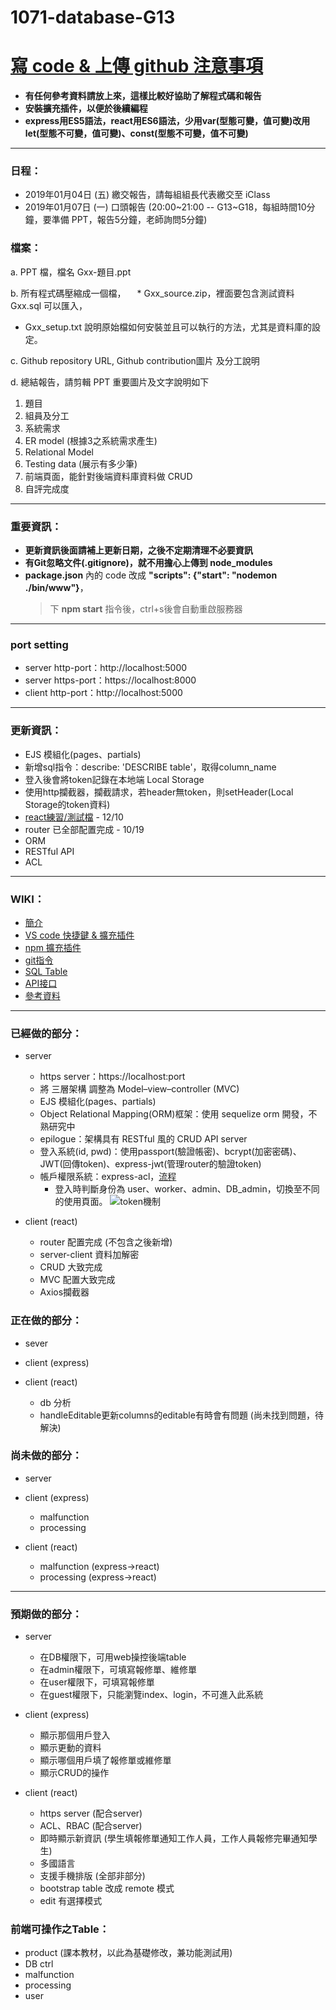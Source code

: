# 1071-database-G13
# [寫 code & 上傳 github 注意事項](https://github.com/toumei/1071-database-G13/wiki/Advance-preparation)
* **有任何參考資料請放上來，這樣比較好協助了解程式碼和報告**
* **安裝擴充插件，以便於後續編程**
* **express用ES5語法，react用ES6語法，少用var(型態可變，值可變)改用let(型態不可變，值可變)、const(型態不可變，值不可變)**
---
### 日程：
* 2019年01月04日 (五) 繳交報告，請每組組長代表繳交至 iClass
* 2019年01月07日 (一) 口頭報告 (20:00~21:00 -- G13~G18，每組時間10分鐘，要準備 PPT，報告5分鐘，老師詢問5分鐘)
### 檔案：
a. PPT 檔，檔名 Gxx-題目.ppt

b. 所有程式碼壓縮成一個檔，
　* Gxx_source.zip，裡面要包含測試資料 Gxx.sql 可以匯入，
  * Gxx_setup.txt 說明原始檔如何安裝並且可以執行的方法，尤其是資料庫的設定。

c. Github repository URL, Github contribution圖片 及分工說明

d. 總結報告，請剪輯 PPT 重要圖片及文字說明如下

1. 題目
2. 組員及分工
3. 系統需求
4. ER model (根據3之系統需求產生)
5. Relational Model
6. Testing data (展示有多少筆)
7. 前端頁面，能針對後端資料庫資料做 CRUD
8. 自評完成度
---
### 重要資訊：
* **更新資訊後面請補上更新日期，之後不定期清理不必要資訊**
* **有Git忽略文件(.gitignore)，就不用擔心上傳到 node_modules**
* **package.json** 內的 code 改成 **"scripts": {"start": "nodemon ./bin/www"}**，
  > 下 **npm start** 指令後，ctrl+s後會自動重啟服務器
---
### port setting
* server http-port：http://localhost:5000
* server https-port：https://localhost:8000
* client http-port：http://localhost:5000
---
### 更新資訊：
* EJS 模組化(pages、partials)
* 新增sql指令：describe: 'DESCRIBE table'，取得column_name
* 登入後會將token記錄在本地端 Local Storage
* 使用http攔截器，攔截請求，若header無token，則setHeader(Local Storage的token資料)
* [react練習/測試檔](https://github.com/toumei/107-01-database-4B/tree/master/example-create-react-app-express) - 12/10
* router 已全部配置完成 - 10/19
* ORM
* RESTful API
* ACL
---

### WIKI：
* [簡介](https://github.com/toumei/1071-database-G13/wiki/Home)
* [VS code 快捷鍵 & 擴充插件](https://github.com/toumei/1071-database-G13/wiki/VS-code)
* [npm 擴充插件](https://github.com/toumei/1071-database-G13/wiki/npm-Extensions)
* [git指令](https://github.com/toumei/1071-database-G13/wiki/git-command)
* [SQL Table](https://github.com/toumei/1071-database-G13/wiki/SQL-Table)
* [API接口](https://github.com/toumei/1071-database-G13/wiki/API-%E6%8E%A5%E5%8F%A3)
* [參考資料](https://github.com/toumei/1071-database-G13/wiki/Reference)
---

### 已經做的部分：
* server
  * https server：https://localhost:port
  * 將 三層架構 調整為 Model–view–controller (MVC)
  * EJS 模組化(pages、partials)
  * Object Relational Mapping(ORM)框架：使用 sequelize orm 開發，不熟研究中
  * epilogue：架構具有 RESTful 風的 CRUD API server
  * 登入系統(id, pwd)：使用passport(驗證帳密)、bcrypt(加密密碼)、JWT(回傳token)、express-jwt(管理router的驗證token)
  * 帳戶權限系統：express-acl，[流程](https://segmentfault.com/a/1190000004627946)
    * 登入時判斷身份為 user、worker、admin、DB_admin，切換至不同的使用頁面。
![token機制](https://cdn-images-1.medium.com/max/1334/1*7T41R0dSLEzssIXPHpvimQ.png)

* client (react)
  * router 配置完成 (不包含之後新增)
  * server-client 資料加解密
  * CRUD 大致完成
  * MVC 配置大致完成
  * Axios攔截器

### 正在做的部分：
* sever
  

* client (express)

* client (react)
  * db 分析
  * handleEditable更新columns的editable有時會有問題 (尚未找到問題，待解決)

### 尚未做的部分：
* server

* client (express)
  * malfunction
  * processing

* client (react)
  * malfunction (express->react)
  * processing (express->react)
---

### 預期做的部分：
* server
  * 在DB權限下，可用web操控後端table
  * 在admin權限下，可填寫報修單、維修單
  * 在user權限下，可填寫報修單
  * 在guest權限下，只能瀏覽index、login，不可進入此系統

* client (express)
  * 顯示那個用戶登入
  * 顯示更動的資料
  * 顯示哪個用戶填了報修單或維修單
  * 顯示CRUD的操作
 
* client (react)
  * https server (配合server)
  * ACL、RBAC (配合server)
  * 即時顯示新資訊 (學生填報修單通知工作人員，工作人員報修完畢通知學生)
  * 多國語言
  * 支援手機排版 (全部非部分)
  * bootstrap table 改成 remote 模式
  * edit 有選擇模式

### 前端可操作之Table：
* product (課本教材，以此為基礎修改，兼功能測試用)
* DB ctrl
* malfunction
* processing
* user
